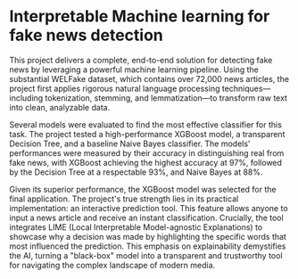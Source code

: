 # Interpretable Machine learning for fake news detection 
This project delivers a complete, end-to-end solution for detecting fake news by leveraging a powerful machine learning pipeline. Using the substantial WELFake dataset, which contains over 72,000 news articles, the project first applies rigorous natural language processing techniques—including tokenization, stemming, and lemmatization—to transform raw text into clean, analyzable data.

Several models were evaluated to find the most effective classifier for this task. The project tested a high-performance XGBoost model, a transparent Decision Tree, and a baseline Naive Bayes classifier. The models' performances were measured by their accuracy in distinguishing real from fake news, with XGBoost achieving the highest accuracy at 97%, followed by the Decision Tree at a respectable 93%, and Naive Bayes at 88%.

Given its superior performance, the XGBoost model was selected for the final application. The project's true strength lies in its practical implementation: an interactive prediction tool. This feature allows anyone to input a news article and receive an instant classification. Crucially, the tool integrates LIME (Local Interpretable Model-agnostic Explanations) to showcase why a decision was made by highlighting the specific words that most influenced the prediction. This emphasis on explainability demystifies the AI, turning a "black-box" model into a transparent and trustworthy tool for navigating the complex landscape of modern media.
